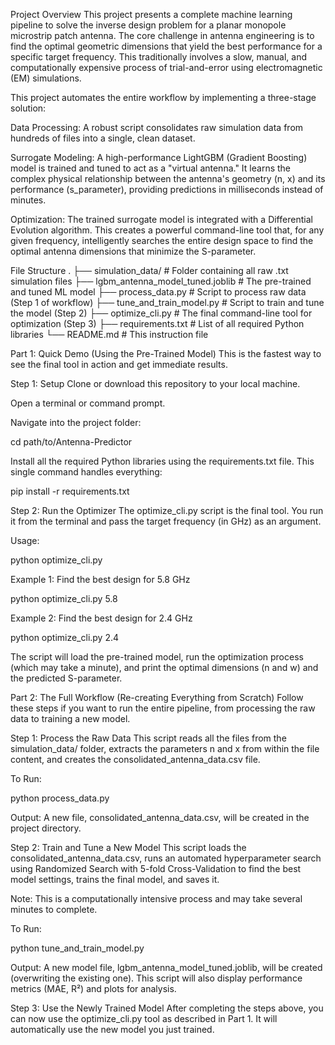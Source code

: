 Project Overview
This project presents a complete machine learning pipeline to solve the inverse design problem for a planar monopole microstrip patch antenna. The core challenge in antenna engineering is to find the optimal geometric dimensions that yield the best performance for a specific target frequency. This traditionally involves a slow, manual, and computationally expensive process of trial-and-error using electromagnetic (EM) simulations.

This project automates the entire workflow by implementing a three-stage solution:

Data Processing: A robust script consolidates raw simulation data from hundreds of files into a single, clean dataset.

Surrogate Modeling: A high-performance LightGBM (Gradient Boosting) model is trained and tuned to act as a "virtual antenna." It learns the complex physical relationship between the antenna's geometry (n, x) and its performance (s_parameter), providing predictions in milliseconds instead of minutes.

Optimization: The trained surrogate model is integrated with a Differential Evolution algorithm. This creates a powerful command-line tool that, for any given frequency, intelligently searches the entire design space to find the optimal antenna dimensions that minimize the S-parameter.

File Structure
.
├── simulation_data/              # Folder containing all raw .txt simulation files
├── lgbm_antenna_model_tuned.joblib # The pre-trained and tuned ML model
├── process_data.py               # Script to process raw data (Step 1 of workflow)
├── tune_and_train_model.py       # Script to train and tune the model (Step 2)
├── optimize_cli.py               # The final command-line tool for optimization (Step 3)
├── requirements.txt              # List of all required Python libraries
└── README.md                     # This instruction file

Part 1: Quick Demo (Using the Pre-Trained Model)
This is the fastest way to see the final tool in action and get immediate results.

Step 1: Setup
Clone or download this repository to your local machine.

Open a terminal or command prompt.

Navigate into the project folder:

cd path/to/Antenna-Predictor

Install all the required Python libraries using the requirements.txt file. This single command handles everything:

pip install -r requirements.txt

Step 2: Run the Optimizer
The optimize_cli.py script is the final tool. You run it from the terminal and pass the target frequency (in GHz) as an argument.

Usage:

python optimize_cli.py <frequency>

Example 1: Find the best design for 5.8 GHz

python optimize_cli.py 5.8

Example 2: Find the best design for 2.4 GHz

python optimize_cli.py 2.4

The script will load the pre-trained model, run the optimization process (which may take a minute), and print the optimal dimensions (n and w) and the predicted S-parameter.

Part 2: The Full Workflow (Re-creating Everything from Scratch)
Follow these steps if you want to run the entire pipeline, from processing the raw data to training a new model.

Step 1: Process the Raw Data
This script reads all the files from the simulation_data/ folder, extracts the parameters n and x from within the file content, and creates the consolidated_antenna_data.csv file.

To Run:

python process_data.py

Output: A new file, consolidated_antenna_data.csv, will be created in the project directory.

Step 2: Train and Tune a New Model
This script loads the consolidated_antenna_data.csv, runs an automated hyperparameter search using Randomized Search with 5-fold Cross-Validation to find the best model settings, trains the final model, and saves it.

Note: This is a computationally intensive process and may take several minutes to complete.

To Run:

python tune_and_train_model.py

Output: A new model file, lgbm_antenna_model_tuned.joblib, will be created (overwriting the existing one). This script will also display performance metrics (MAE, R²) and plots for analysis.

Step 3: Use the Newly Trained Model
After completing the steps above, you can now use the optimize_cli.py tool as described in Part 1. It will automatically use the new model you just trained.
